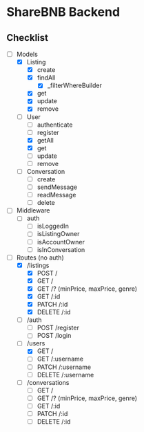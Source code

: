 # ShareBNB Backend

## Checklist

- [ ] Models
    - [X] Listing
        - [X] create
        - [X] findAll
            - [X] _filterWhereBuilder
        - [X] get
        - [X] update
        - [X] remove
    - [ ] User
        - [ ] authenticate
        - [ ] register
        - [X] getAll
        - [X] get
        - [ ] update
        - [ ] remove
    - [ ] Conversation
        - [ ] create
        - [ ] sendMessage
        - [ ] readMessage
        - [ ] delete

- [ ] Middleware
    - [ ] auth
        - [ ] isLoggedIn
        - [ ] isListingOwner
        - [ ] isAccountOwner
        - [ ] isInConversation

- [ ] Routes (no auth)
    - [X] /listings
        - [X] POST /
        - [X] GET /
        - [X] GET /? (minPrice, maxPrice, genre)
        - [X] GET /:id
        - [X] PATCH /:id
        - [X] DELETE /:id
    - [ ] /auth
        - [ ] POST /register
        - [ ] POST /login
    - [ ] /users
        - [X] GET /
        - [ ] GET /:username
        - [ ] PATCH /:username
        - [ ] DELETE /:username
    - [ ] /conversations
        - [ ] GET /
        - [ ] GET /? (minPrice, maxPrice, genre)
        - [ ] GET /:id
        - [ ] PATCH /:id
        - [ ] DELETE /:id
